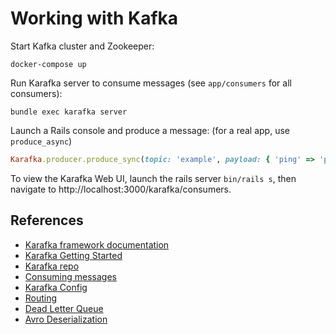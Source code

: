 # Working with Kafka

Start Kafka cluster and Zookeeper:

```
docker-compose up
```

Run Karafka server to consume messages (see `app/consumers` for all consumers):

```
bundle exec karafka server
```

Launch a Rails console and produce a message: (for a real app, use `produce_async`)

```ruby
Karafka.producer.produce_sync(topic: 'example', payload: { 'ping' => 'pong' }.to_json)
```

To view the Karafka Web UI, launch the rails server `bin/rails s`, then navigate to http://localhost:3000/karafka/consumers.

## References

* [Karafka framework documentation](https://karafka.io/docs/)
* [Karafka Getting Started](https://karafka.io/docs/Getting-Started/)
* [Karafka repo](https://github.com/karafka/karafka)
* [Consuming messages](https://karafka.io/docs/Consuming-messages/)
* [Karafka Config](https://github.com/karafka/karafka/blob/master/lib/karafka/setup/config.rb)
* [Routing](https://karafka.io/docs/Routing/)
* [Dead Letter Queue](https://karafka.io/docs/Dead-Letter-Queue/)
* [Avro Deserialization](https://karafka.io/docs/Deserialization/)

